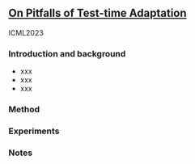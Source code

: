 ## [On Pitfalls of Test-time Adaptation](https://arxiv.org/pdf/2306.03536.pdf)

ICML2023

### Introduction and background
- xxx
- xxx
- xxx

### Method

### Experiments

### Notes
